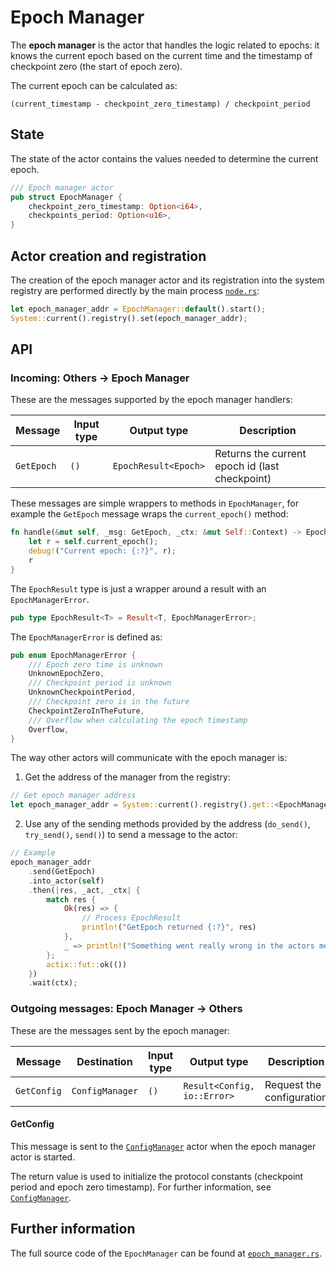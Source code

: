 # Epoch Manager

The __epoch manager__ is the actor that handles the logic related to epochs:
it knows the current epoch based on the current time and the timestamp of
checkpoint zero (the start of epoch zero).

The current epoch can be calculated as:

```
(current_timestamp - checkpoint_zero_timestamp) / checkpoint_period
```

## State

The state of the actor contains the values needed to determine the current
epoch.

```rust
/// Epoch manager actor
pub struct EpochManager {
    checkpoint_zero_timestamp: Option<i64>,
    checkpoints_period: Option<u16>,
}
```

## Actor creation and registration

The creation of the epoch manager actor and its registration into the system registry are
performed directly by the main process [`node.rs`][noders]:

```rust
let epoch_manager_addr = EpochManager::default().start();
System::current().registry().set(epoch_manager_addr);
```

## API

### Incoming: Others -> Epoch Manager

These are the messages supported by the epoch manager handlers:

| Message        | Input type            | Output type                       | Description                    |
| -------------- | --------------------- | --------------------------------- | ------------------------------ |
| `GetEpoch`     | `()`                  | `EpochResult<Epoch>`              | Returns the current epoch id (last checkpoint) |

These messages are simple wrappers to methods in `EpochManager`, for example the `GetEpoch`
message wraps the `current_epoch()` method:

```rust
fn handle(&mut self, _msg: GetEpoch, _ctx: &mut Self::Context) -> EpochResult<Epoch> {
    let r = self.current_epoch();
    debug!("Current epoch: {:?}", r);
    r
}
```

The `EpochResult` type is just a wrapper around a result with an
`EpochManagerError`.

```rust
pub type EpochResult<T> = Result<T, EpochManagerError>;
```

The `EpochManagerError` is defined as:

```rust
pub enum EpochManagerError {
    /// Epoch zero time is unknown
    UnknownEpochZero,
    /// Checkpoint period is unknown
    UnknownCheckpointPeriod,
    /// Checkpoint zero is in the future
    CheckpointZeroInTheFuture,
    /// Overflow when calculating the epoch timestamp
    Overflow,
}
```

The way other actors will communicate with the epoch manager is:

1. Get the address of the manager from the registry:

```rust
// Get epoch manager address
let epoch_manager_addr = System::current().registry().get::<EpochManager>();
```

2. Use any of the sending methods provided by the address (`do_send()`, `try_send()`, `send()`) to send a message to the actor:

```rust
// Example
epoch_manager_addr
    .send(GetEpoch)
    .into_actor(self)
    .then(|res, _act, _ctx| {
        match res {
            Ok(res) => {
                // Process EpochResult
                println!("GetEpoch returned {:?}", res)
            },
            _ => println!("Something went really wrong in the actors message passing")
        };
        actix::fut::ok(())
    })
    .wait(ctx);
```

### Outgoing messages: Epoch Manager -> Others

These are the messages sent by the epoch manager:

| Message     | Destination       | Input type                                | Output type                 | Description                               |
| ----------- | ----------------- | ----------------------------------------- | --------------------------- | ----------------------------------------- |
| `GetConfig` | `ConfigManager`   | `()`                                      | `Result<Config, io::Error>` | Request the configuration                 |

#### GetConfig

This message is sent to the [`ConfigManager`][config_manager] actor when the epoch manager actor is started.

The return value is used to initialize the protocol constants (checkpoint period and
epoch zero timestamp).
For further information, see [`ConfigManager`][config_manager].

## Further information

The full source code of the `EpochManager` can be found at [`epoch_manager.rs`][epoch_manager].

[epoch_manager]: https://github.com/witnet/witnet-rust/blob/master/core/src/actors/epoch_manager.rs
[config_manager]: https://github.com/witnet/witnet-rust/blob/master/core/src/actors/config_manager.rs
[noders]: https://github.com/witnet/witnet-rust/blob/master/core/src/actors/node.rs
